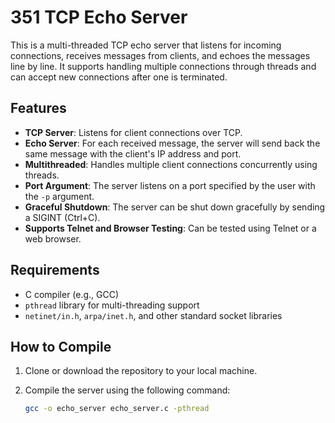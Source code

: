 # 351 TCP Echo Server

This is a multi-threaded TCP echo server that listens for incoming connections, receives messages from clients, and echoes the messages line by line. It supports handling multiple connections through threads and can accept new connections after one is terminated.

## Features

- **TCP Server**: Listens for client connections over TCP.
- **Echo Server**: For each received message, the server will send back the same message with the client's IP address and port.
- **Multithreaded**: Handles multiple client connections concurrently using threads.
- **Port Argument**: The server listens on a port specified by the user with the `-p` argument.
- **Graceful Shutdown**: The server can be shut down gracefully by sending a SIGINT (Ctrl+C).
- **Supports Telnet and Browser Testing**: Can be tested using Telnet or a web browser.

## Requirements

- C compiler (e.g., GCC)
- `pthread` library for multi-threading support
- `netinet/in.h`, `arpa/inet.h`, and other standard socket libraries

## How to Compile

1. Clone or download the repository to your local machine.
2. Compile the server using the following command:
   
   ```bash
   gcc -o echo_server echo_server.c -pthread

